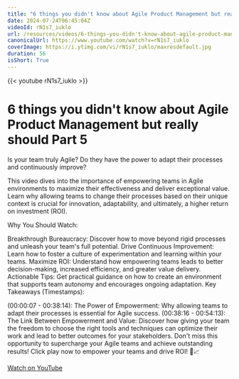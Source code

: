 ```yaml
---
title: "6 things you didn't know about Agile Product Management but really should Part 5"
date: 2024-07-24T06:45:04Z
videoId: rN1s7_iuklo
url: /resources/videos/6-things-you-didn't-know-about-agile-product-management-but-really-should-part-5
canonicalUrl: https://www.youtube.com/watch?v=rN1s7_iuklo
coverImage: https://i.ytimg.com/vi/rN1s7_iuklo/maxresdefault.jpg
duration: 56
isShort: True
---
```


{{< youtube rN1s7_iuklo >}}

# 6 things you didn't know about Agile Product Management but really should Part 5

Is your team truly Agile? Do they have the power to adapt their processes and continuously improve?

This video dives into the importance of empowering teams in Agile environments to maximize their effectiveness and deliver exceptional value. Learn why allowing teams to change their processes based on their unique context is crucial for innovation, adaptability, and ultimately, a higher return on investment (ROI).

Why You Should Watch:

Breakthrough Bureaucracy: Discover how to move beyond rigid processes and unleash your team's full potential.
Drive Continuous Improvement: Learn how to foster a culture of experimentation and learning within your teams.
Maximize ROI: Understand how empowering teams leads to better decision-making, increased efficiency, and greater value delivery.
Actionable Tips: Get practical guidance on how to create an environment that supports team autonomy and encourages ongoing adaptation.
Key Takeaways (Timestamps):

(00:00:07 - 00:38:14): The Power of Empowerment: Why allowing teams to adapt their processes is essential for Agile success.
(00:38:16 - 00:54:13): The Link Between Empowerment and Value: Discover how giving your team the freedom to choose the right tools and techniques can optimize their work and lead to better outcomes for your stakeholders.
Don't miss this opportunity to supercharge your Agile teams and achieve outstanding results! Click play now to empower your teams and drive ROI! 💼📈

[Watch on YouTube](https://www.youtube.com/watch?v=rN1s7_iuklo)
